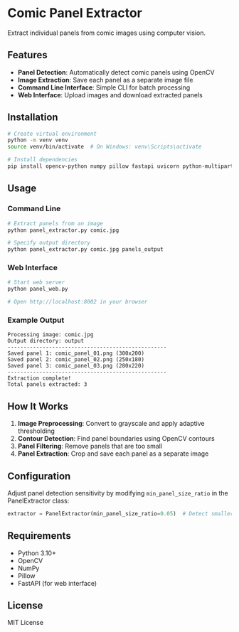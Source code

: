 # Comic Panel Extractor

Extract individual panels from comic images using computer vision.

## Features

- **Panel Detection**: Automatically detect comic panels using OpenCV
- **Image Extraction**: Save each panel as a separate image file
- **Command Line Interface**: Simple CLI for batch processing
- **Web Interface**: Upload images and download extracted panels

## Installation

```bash
# Create virtual environment
python -m venv venv
source venv/bin/activate  # On Windows: venv\Scripts\activate

# Install dependencies
pip install opencv-python numpy pillow fastapi uvicorn python-multipart
```

## Usage

### Command Line

```bash
# Extract panels from an image
python panel_extractor.py comic.jpg

# Specify output directory
python panel_extractor.py comic.jpg panels_output
```

### Web Interface

```bash
# Start web server
python panel_web.py

# Open http://localhost:8002 in your browser
```

### Example Output

```
Processing image: comic.jpg
Output directory: output
--------------------------------------------------
Saved panel 1: comic_panel_01.png (300x200)
Saved panel 2: comic_panel_02.png (250x180)
Saved panel 3: comic_panel_03.png (280x220)
--------------------------------------------------
Extraction complete!
Total panels extracted: 3
```

## How It Works

1. **Image Preprocessing**: Convert to grayscale and apply adaptive thresholding
2. **Contour Detection**: Find panel boundaries using OpenCV contours
3. **Panel Filtering**: Remove panels that are too small
4. **Panel Extraction**: Crop and save each panel as a separate image

## Configuration

Adjust panel detection sensitivity by modifying `min_panel_size_ratio` in the PanelExtractor class:

```python
extractor = PanelExtractor(min_panel_size_ratio=0.05)  # Detect smaller panels
```

## Requirements

- Python 3.10+
- OpenCV
- NumPy
- Pillow
- FastAPI (for web interface)

## License

MIT License